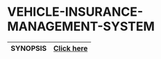 # VEHICLE-INSURANCE-MANAGEMENT-SYSTEM

|SYNOPSIS|[Click here](https://github.com/SKsaikiran/VEHICLE-INSURANCE-MANAGEMENT-SYSTEM/blob/2aad7133cb5a7b3220e1ad215296059b6997b7b7/Documents/SYNOPSIS.md)|
|:-----|:---|
